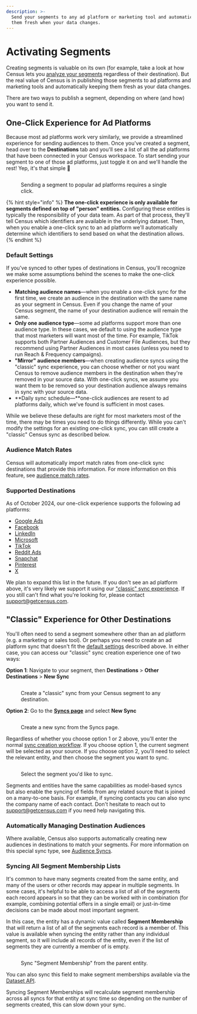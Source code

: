 ```yaml
---
description: >-
  Send your segments to any ad platform or marketing tool and automatically keep
  them fresh when your data changes.
---
```


# Activating Segments

Creating segments is valuable on its own (for example, take a look at how Census lets you [analyze your segments](analyzing-segments/) regardless of their destination). But the real value of Census is in publishing those segments to ad platforms and marketing tools and automatically keeping them fresh as your data changes.

There are two ways to publish a segment, depending on where (and how) you want to send it.

## One-Click Experience for Ad Platforms

Because most ad platforms work very similarly, we provide a streamlined experience for sending audiences to them. Once you've created a segment, head over to the **Destinations** tab and you'll see a list of all the ad platforms that have been connected in your Census workspace. To start sending your segment to one of those ad platforms, just toggle it on and we'll handle the rest! Yep, it's that simple :tada:

<figure><img src="../.gitbook/assets/one-click audiences.gif" alt=""><figcaption><p>Sending a segment to popular ad platforms requires a single click.</p></figcaption></figure>

{% hint style="info" %}
**The one-click experience is only available for segments defined on top of "person" entities.** Configuring these entities is typically the responsibility of your data team. As part of that process, they'll tell Census which identifiers are available in the underlying dataset. Then, when you enable a one-click sync to an ad platform we'll automatically determine which identifiers to send based on what the destination allows.
{% endhint %}

### Default Settings

If you've synced to other types of destinations in Census, you'll recognize we make some assumptions behind the scenes to make the one-click experience possible.

* **Matching audience names**—when you enable a one-click sync for the first time, we create an audience in the destination with the same name as your segment in Census. Even if you change the name of your Census segment, the name of your destination audience will remain the same.
* **Only one audience type**—some ad platforms support more than one audience type. In these cases, we default to using the audience type that most marketers will want most of the time. For example, TikTok supports both Partner Audiences and Customer File Audiences, but they recommend using Partner Audiences in most cases (unless you need to run Reach & Frequency campaigns).
* **"Mirror" audience members**—when creating audience syncs using the "classic" sync experience, you can choose whether or not you want Census to remove audience members in the destination when they're removed in your source data. With one-click syncs, we assume you want them to be removed so your destination audience always remains in sync with your source data.
* \*\*Daily sync schedule—\*\*one-click audiences are resent to ad platforms daily, which we've found is sufficient in most cases.

While we believe these defaults are right for most marketers most of the time, there may be times you need to do things differently. While you can't modify the settings for an existing one-click sync, you can still create a "classic" Census sync as described below.

### Audience Match Rates

Census will automatically import match rates from one-click sync destinations that provide this information. For more information on this feature, see [audience match rates](analyzing-segments/audience-match-rates.md).

### Supported Destinations

As of October 2024, our one-click experience supports the following ad platforms:

* [Google Ads](../destinations/google-ads/)
* [Facebook](../destinations/facebook-ads.md)
* [LinkedIn](../destinations/linkedin.md)
* [Microsoft](../destinations/microsoft-advertising.md)
* [TikTok](../destinations/tiktok.md)
* [Reddit Ads](../destinations/available-destinations/reddit.md)
* [Snapchat](../destinations/snapchat.md)
* [Pinterest](../destinations/pinterest.md)
* [X](../destinations/twitter.md)

We plan to expand this list in the future. If you don't see an ad platform above, it's very likely we support it using our ["classic" sync experience](syncing-segments.md#classic-experience-for-other-destinations). If you still can't find what you're looking for, please contact [support@getcensus.com](mailto:support@getcensus.com).

## "Classic" Experience for Other Destinations

You'll often need to send a segment somewhere other than an ad platform (e.g. a marketing or sales tool). Or perhaps you need to create an ad platform sync that doesn't fit the [default settings](syncing-segments.md#default-settings) described above. In either case, you can access our "classic" sync creation experience one of two ways:

**Option 1**: Navigate to your segment, then **Destinations** > **Other Destinations** > **New Sync**

<figure><img src="../.gitbook/assets/Segments [Destinations - Overview].png" alt=""><figcaption><p>Create a "classic" sync from your Census segment to any destination.</p></figcaption></figure>

**Option 2**: Go to the [**Syncs page**](https://app.getcensus.com/syncs) and select **New Sync**

<figure><img src="../.gitbook/assets/CleanShot 2023-12-13 at 17.27.44@2x.png" alt=""><figcaption><p>Create a new sync from the Syncs page.</p></figcaption></figure>

Regardless of whether you choose option 1 or 2 above, you'll enter the normal [sync creation workflow](../syncs/core-concept/). If you choose option 1, the current segment will be selected as your source. If you choose option 2, you'll need to select the relevant entity, and then choose the segment you want to sync.

<figure><img src="../.gitbook/assets/CleanShot 2023-12-13 at 17.35.47@2x.png" alt=""><figcaption><p>Select the segment you'd like to sync.</p></figcaption></figure>

Segments and entities have the same capabilities as model-based syncs but also enable the syncing of fields from any related source that is joined on a many-to-one basis. For example, if syncing contacts you can also sync the company name of each contact. Don't hesitate to reach out to [support@getcensus.com](mailto:support@getcensus.com) if you need help navigating this.

### Automatically Managing Destination Audiences

Where available, Census also supports automatically creating new audiences in destinations to match your segments. For more information on this special sync type, see [Audience Syncs](../syncs/core-concept/audience-syncs.md).

### Syncing All Segment Membership Lists

It's common to have many segments created from the same entity, and many of the users or other records may appear in multiple segments. In some cases, it's helpful to be able to access a list of all of the segments each record appears in so that they can be worked with in combination (for example, combining potential offers in a single email) or just-in-time decisions can be made about most important segment.

In this case, the entity has a dynamic value called **Segment Membership** that will return a list of all of the segments each record is a member of. This value is available when syncing the entity rather than any individual segment, so it will include all records of the entity, even if the list of segments they are currently a member of is empty.

<figure><img src="../.gitbook/assets/CleanShot 2023-12-13 at 17.38.23@2x.png" alt=""><figcaption><p>Sync "Segment Membership" from the parent entity.</p></figcaption></figure>

You can also sync this field to make segment memberships available via the [Dataset API](../misc/developers/entity-api.md).

Syncing Segment Memberships will recalculate segment membership across all syncs for that entity at sync time so depending on the number of segments created, this can slow down your sync.

